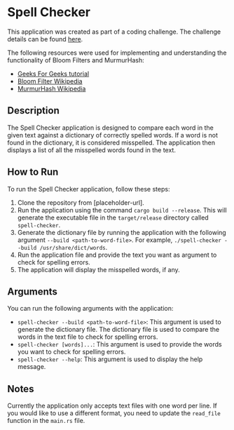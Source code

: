 # Spell Checker

This application was created as part of a coding challenge. The challenge details can be found [here](https://codingchallenges.fyi/challenges/challenge-bloom).

The following resources were used for implementing and understanding the functionality of Bloom Filters and MurmurHash:

- [Geeks For Geeks tutorial](https://www.geeksforgeeks.org/bloom-filters-introduction-and-python-implementation/)
- [Bloom Filter Wikipedia](https://en.wikipedia.org/wiki/Bloom_filter)
- [MurmurHash Wikipedia](https://en.wikipedia.org/wiki/MurmurHash)

## Description

The Spell Checker application is designed to compare each word in the given text against a dictionary of correctly spelled words. If a word is not found in the dictionary, it is considered misspelled. The application then displays a list of all the misspelled words found in the text.

## How to Run

To run the Spell Checker application, follow these steps:

1. Clone the repository from [placeholder-url].
2. Run the application using the command `cargo build --release`. This will generate the executable file in the `target/release` directory called `spell-checker`.
3. Generate the dictionary file by running the application with the following argument `--build <path-to-word-file>`. For example, `./spell-checker --build /usr/share/dict/words`.
4. Run the application file and provide the text you want as argument to check for spelling errors.
5. The application will display the misspelled words, if any.

## Arguments
You can run the following arguments with the application:
- `spell-checker --build <path-to-word-file>`: This argument is used to generate the dictionary file. The dictionary file is used to compare the words in the text file to check for spelling errors.
- `spell-checker [words]...`: This argument is used to provide the words you want to check for spelling errors.
- `spell-checker --help`: This argument is used to display the help message.

## Notes
Currently the application only accepts text files with one word per line. If you would like to use a different format, you need to update the `read_file` function in the `main.rs` file.
